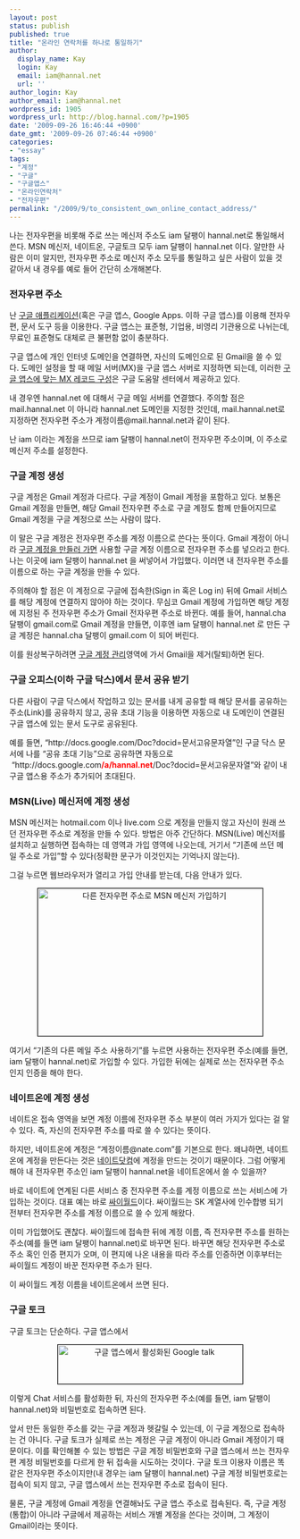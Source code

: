 ```yaml
---
layout: post
status: publish
published: true
title: "온라인 연락처를 하나로 통일하기"
author:
  display_name: Kay
  login: Kay
  email: iam@hannal.net
  url: ''
author_login: Kay
author_email: iam@hannal.net
wordpress_id: 1905
wordpress_url: http://blog.hannal.com/?p=1905
date: '2009-09-26 16:46:44 +0900'
date_gmt: '2009-09-26 07:46:44 +0900'
categories:
- "essay"
tags:
- "계정"
- "구글"
- "구글앱스"
- "온라인연락처"
- "전자우편"
permalink: "/2009/9/to_consistent_own_online_contact_address/"
---
```

<p>나는 전자우편을 비롯해 주로 쓰는 메신저 주소도 iam 달팽이 hannal.net로 통일해서 쓴다. MSN 메신저, 네이트온, 구글토크 모두 iam 달팽이 hannal.net 이다. 알만한 사람은 이미 알지만, 전자우편 주소로 메신저 주소 모두를 통일하고 싶은 사람이 있을 것 같아서 내 경우를 예로 들어 간단히 소개해본다.</p>
<h3>전자우편 주소</h3>
<p>난 <a href="http://www.google.com/apps">구글 애플리케이션</a>(혹은 구글 앱스, Google Apps. 이하 구글 앱스)를 이용해 전자우편, 문서 도구 등을 이용한다. 구글 앱스는 표준형, 기업용, 비영리 기관용으로 나뉘는데, 무료인 표준형도 대체로 큰 불편함 없이 충분하다.</p>
<p>구글 앱스에 개인 인터넷 도메인을 연결하면, 자신의 도메인으로 된 Gmail을 쓸 수 있다. 도메인 설정을 할 때 메일 서버(MX)을 구글 앱스 서버로 지정하면 되는데, 이러한 <a href="http://www.google.com/support/a/bin/answer.py?hlrm=en&amp;answer=33915">구글 앱스에 맞는 MX 레코드 구성</a>은 구글 도움말 센터에서 제공하고 있다.</p>
<p>내 경우엔 hannal.net 에 대해서 구글 메일 서버를 연결했다. 주의할 점은 mail.hannal.net 이 아니라 hannal.net 도메인을 지정한 것인데, mail.hannal.net로 지정하면 전자우편 주소가 계정이름@mail.hannal.net과 같이 된다.</p>
<p>난 iam 이라는 계정을 쓰므로 iam 달팽이 hannal.net이 전자우편 주소이며, 이 주소로 메신저 주소를 설정한다.</p>
<h3>구글 계정 생성</h3>
<p>구글 계정은 Gmail 계정과 다르다. 구글 계정이 Gmail 계정을 포함하고 있다. 보통은 Gmail 계정을 만들면, 해당 Gmail 전자우편 주소로 구글 계정도 함께 만들어지므로 Gmail 계정을 구글 계정으로 쓰는 사람이 많다.</p>
<p>이 말은 구글 계정은 전자우편 주소를 계정 이름으로 쓴다는 뜻이다. Gmail 계정이 아니라 <a href="https://www.google.com/accounts/NewAccount">구글 계정을 만들러 가면</a> 사용할 구글 계정 이름으로 전자우편 주소를 넣으라고 한다. 나는 이곳에 iam 달팽이 hannal.net 을 써넣어서 가입했다. 이러면 내 전자우편 주소를 이름으로 하는 구글 계정을 만들 수 있다.</p>
<p>주의해야 할 점은 이 계정으로 구글에 접속한(Sign in 혹은 Log in) 뒤에 Gmail 서비스를 해당 계정에 연결하지 않아야 하는 것이다. 무심코 Gmail 계정에 가입하면 해당 계정에 지정된 주 전자우편 주소가 Gmail 전자우편 주소로 바뀐다. 예를 들어, hannal.cha 달팽이 gmail.com로 Gmail 계정을 만들면, 이후엔 iam 달팽이 hannal.net 로 만든 구글 계정은 hannal.cha 달팽이 gmail.com 이 되어 버린다.</p>
<p>이를 원상복구하려면 <a href="https://www.google.com/accounts/ManageAccount">구글 계정 관리</a>영역에 가서 Gmail을 제거(탈퇴)하면 된다.</p>
<h3>구글 오피스(이하 구글 닥스)에서 문서 공유 받기</h3>
<p>다른 사람이 구글 닥스에서 작업하고 있는 문서를 내게 공유할 때 해당 문서를 공유하는 주소(Link)를 공유하지 않고, 공유 초대 기능을 이용하면 자동으로 내 도메인이 연결된 구글 앱스에 있는 문서 도구로 공유된다.</p>
<p>예를 들면, “http://docs.google.com/Doc?docid=문서고유문자열”인 구글 닥스 문서에 나를 “공유 초대 기능”으로 공유하면 자동으로  “http://docs.google.com<strong><span style="color: #ff0000;">/a/hannal.net</span></strong>/Doc?docid=문서고유문자열”와 같이 내 구글 앱스용 주소가 추가되어 초대된다.</p>
<h3>MSN(Live) 메신저에 계정 생성</h3>
<p>MSN 메신저는 hotmail.com 이나 live.com 으로 계정을 만들지 않고 자신이 원래 쓰던 전자우편 주소로 계정을 만들 수 있다. 방법은 아주 간단하다. MSN(Live) 메신저를 설치하고 실행하면 접속하는 데 영역과 가입 영역에 나오는데, 거기서 “기존에 쓰던 메일 주소로 가입”할 수 있다(정확한 문구가 이것인지는 기억나지 않는다).</p>
<p>그걸 누르면 웹브라우저가 열리고 가입 안내를 받는데, 다음 안내가 있다.</p>
<p style="text-align: center;"><img class="aligncenter size-full wp-image-1911" style="border: 1px solid black;" title="다른 전자우편 주소로 MSN 메신저 가입하기" src="http://blog.hannal.com/assets/uploads/2009/09/msn_account_02.png" alt="다른 전자우편 주소로 MSN 메신저 가입하기" width="403" height="264" /></p>
<p>여기서 “기존의 다른 메일 주소 사용하기”를 누르면 사용하는 전자우편 주소(예를 들면, iam 달팽이 hannal.net)로 가입할 수 있다. 가입한 뒤에는 실제로 쓰는 전자우편 주소인지 인증을 해야 한다.</p>
<h3>네이트온에 계정 생성</h3>
<p>네이트온 접속 영역을 보면 계정 이름에 전자우편 주소 부분이 여러 가지가 있다는 걸 알 수 있다. 즉, 자신의 전자우편 주소를 따로 쓸 수 있다는 뜻이다.</p>
<p>하지만, 네이트온에 계정은 “계정이름@nate.com”를 기본으로 한다. 왜냐하면, 네이트온에 계정을 만든다는 것은 <a href="http://www.nate.com">네이트닷컴</a>에 계정을 만드는 것이기 때문이다. 그럼 어떻게 해야 내 전자우편 주소인 iam 달팽이 hannal.net을 네이트온에서 쓸 수 있을까?</p>
<p>바로 네이트에 연계된 다른 서비스 중 전자우편 주소를 계정 이름으로 쓰는 서비스에 가입하는 것이다. 대표 예는 바로 <a href="http://www.cyworld.com">싸이월드</a>이다. 싸이월드는 SK 계열사에 인수합병 되기 전부터 전자우편 주소를 계정 이름으로 쓸 수 있게 해왔다.</p>
<p>이미 가입했어도 괜찮다. 싸이월드에 접속한 뒤에 계정 이름, 즉 전자우편 주소를 원하는 주소(예를 들면 iam 달팽이 hannal.net)로 바꾸면 된다. 바꾸면 해당 전자우편 주소로 주소 혹인 인증 편지가 오며, 이 편지에 나온 내용을 따라 주소를 인증하면 이후부터는 싸이월드 계정이 바꾼 전자우편 주소가 된다.</p>
<p>이 싸이월드 계정 이름을 네이트온에서 쓰면 된다.</p>
<h3>구글 토크</h3>
<p>구글 토크는 단순하다. 구글 앱스에서</p>
<p style="text-align: center;"><img class="aligncenter size-full wp-image-1910" style="border: 1px solid black;" title="activated_gtalk_on_google-apps" src="http://blog.hannal.com/assets/uploads/2009/09/activated_gtalk_on_google-apps.png" alt="구글 앱스에서 활성화된 Google talk" width="331" height="70" /></p>
<p>이렇게 Chat 서비스를 활성화한 뒤, 자신의 전자우편 주소(예를 들면, iam 달팽이 hannal.net)와 비밀번호로 접속하면 된다.</p>
<p>앞서 만든 동일한 주소를 갖는 구글 계정과 헷갈릴 수 있는데, 이 구글 계정으로 접속하는 건 아니다. 구글 토크가 실제로 쓰는 계정은 구글 계정이 아니라 Gmail 계정이기 때문이다. 이를 확인해볼 수 있는 방법은 구글 계정 비밀번호와 구글 앱스에서 쓰는 전자우편 계정 비밀번호를 다르게 한 뒤 접속을 시도하는 것이다. 구글 토크 이용자 이름은 똑같은 전자우편 주소이지만(내 경우는 iam 달팽이 hannal.net) 구글 계정 비밀번호로는 접속이 되지 않고, 구글 앱스에서 쓰는 전자우편 주소로 접속이 된다.</p>
<p>물론, 구글 계정에 Gmail 계정을 연결해놔도 구글 앱스 주소로 접속된다. 즉, 구글 계정(통합)이 아니라 구글에서 제공하는 서비스 개별 계정을 쓴다는 것이며, 그 계정이 Gmail이라는 뜻이다.</p>
